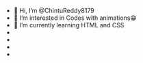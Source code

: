 - 👋 Hi, I’m @ChintuReddy8179
- 👀 I’m interested in Codes with animations😁
- 🌱 I’m currently learning HTML and CSS
- 
- 
-
- 

<!---
ChintuReddy8179/ChintuReddy8179 is a ✨ special ✨ repository because its `README.md` (this file) appears on your GitHub profile.
You can click the Preview link to take a look at your changes.
--->
